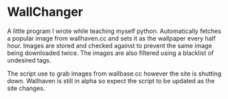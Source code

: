WallChanger
================

A little program I wrote while teaching myself python.
Automatically fetches a popular image from wallhaven.cc and sets it as the wallpaper every half hour.
Images are stored and checked against to prevent the same image being downloaded twice.
The images are also filtered using a blacklist of undesired tags.

The script use to grab images from wallbase.cc however the site is shutting down. Wallhaven is still in alpha so expect the script to be updated as the site changes.
